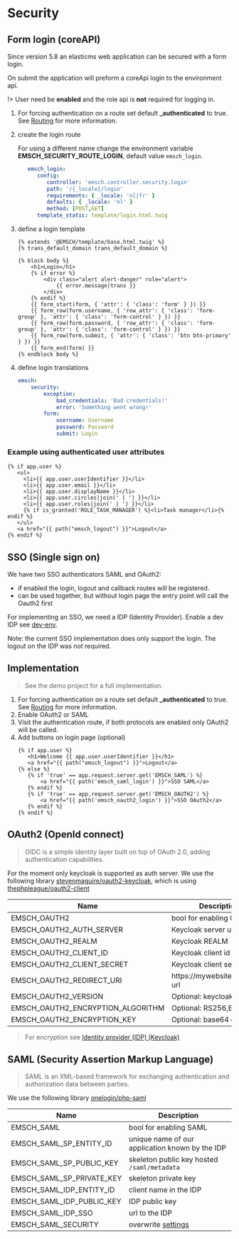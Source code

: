 # Security

## Form login (coreAPI)

Since version 5.8 an elasticms web application can be secured with a form login.

On submit the application will preform a coreApi login to the environment api.

!> User need be **enabled** and the role api is **not** required for logging in.

1) For forcing authentication on a route set default **_authenticated** to true.
   See [Routing](/dev/client-helper-bundle/routing.md) for more information.

2) create the login route
   
   For using a different name change the environment variable **EMSCH_SECURITY_ROUTE_LOGIN**, default value `emsch_login`.

   ```yaml
      emsch_login:
         config:
            controller: 'emsch.controller.security.login'
            path: '/{_locale}/login'
            requirements: { _locale: 'nl|fr' }
            defaults: { _locale: 'nl' }
            method: [POST,GET]
         template_static: template/login.html.twig
   ```
   
3) define a login template
   ```twig
   {% extends '@EMSCH/template/base.html.twig' %}
   {% trans_default_domain trans_default_domain %}
   
   {% block body %}
       <h1>Login</h1>
       {% if error %}
           <div class="alert alert-danger" role="alert">
               {{ error.message|trans }}
           </div>
       {% endif %}
       {{ form_start(form, { 'attr': { 'class': 'form' } }) }}
       {{ form_row(form.username, { 'row_attr': { 'class': 'form-group' }, 'attr': { 'class': 'form-control' } }) }}
       {{ form_row(form.password, { 'row_attr': { 'class': 'form-group' }, 'attr': { 'class': 'form-control' } }) }}
       {{ form_row(form.submit, { 'attr': { 'class': 'btn btn-primary' } }) }}
       {{ form_end(form) }}
   {% endblock body %}
   ```
   
4) define login translations
   ```yaml
   emsch:
       security:
           exception:
               bad_credentials: 'Bad credentials!'
               error: 'Something went wrong!'
           form:
               username: Username
               password: Password
               submit: Login
   ```

### Example using authenticated user attributes

```twig
{% if app.user %}
   <ul>
     <li>{{ app.user.userIdentifier }}</li>
     <li>{{ app.user.email }}</li>
     <li>{{ app.user.displayName }}</li>
     <li>{{ app.user.circles|join(' | ') }}</li>
     <li>{{ app.user.roles|join(' | ') }}</li>
     {% if is_granted('ROLE_TASK_MANAGER') %}<li>Task manager</li>{% endif %}
   </ul>
   <a href="{{ path("emsch_logout") }}">Logout</a>
{% endif %}
```

## SSO (Single sign on)

We have two SSO authenticators SAML and OAuth2:
- if enabled the login, logout and callback routes will be registered.
- can be used together, but without login page the entry point will call the Oauth2 first

For implementing an SSO, we need a IDP (Identity Provider).
Enable a dev IDP see [dev-env](/getting-started/dev-env.md#identity-provider-idp-keycloak).

Note: the current SSO implementation does only support the login. The logout on the IDP was not required.

## Implementation

> See the demo project for a full implementation.

1) For forcing authentication on a route set default **_authenticated** to true.
   See [Routing](/dev/client-helper-bundle/routing.md) for more information.
2) Enable OAuth2 or SAML
3) Visit the authentication route, if both protocols are enabled only OAuth2 will be called.
4) Add buttons on login page (optional)
   ```twig
   {% if app.user %}
      <h1>Welcome {{ app.user.userIdentifier }}</h1>
      <a href="{{ path("emsch_logout") }}">Logout</a>
   {% else %}
      {% if 'true' == app.request.server.get('EMSCH_SAML') %}
          <a href="{{ path('emsch_saml_login') }}">SSO SAML</a>
      {% endif %}
      {% if 'true' == app.request.server.get('EMSCH_OAUTH2') %}
          <a href="{{ path('emsch_oauth2_login') }}">SSO OAuth2</a>
      {% endif %}
   {% endif %}
   ```

## OAuth2 (OpenId connect)

> OIDC is a simple identity layer built on top of OAuth 2.0, adding authentication capabilities.

For the moment only keycloak is supported as auth server.
We use the following library [stevenmaguire/oauth2-keycloak](https://github.com/stevenmaguire/oauth2-keycloak),
which is using [thephpleague/oauth2-client](https://github.com/thephpleague/oauth2-client)

| Name                              | Description                    |
|-----------------------------------|--------------------------------|
| EMSCH_OAUTH2                      | bool for enabling OAUTH2       |
| EMSCH_OAUTH2_AUTH_SERVER          | Keycloak server url            |
| EMSCH_OAUTH2_REALM                | Keycloak REALM                 |
| EMSCH_OAUTH2_CLIENT_ID            | Keycloak client id             |
| EMSCH_OAUTH2_CLIENT_SECRET        | Keycloak client secret         |
| EMSCH_OAUTH2_REDIRECT_URI         | https://mywebsite/callback-url |
| EMSCH_OAUTH2_VERSION              | Optional: keycloak version     |
| EMSCH_OAUTH2_ENCRYPTION_ALGORITHM | Optional: RS256,ES256,...      |
| EMSCH_OAUTH2_ENCRYPTION_KEY       | Optional: base64 encode        |

> For encryption see [Identity provider (IDP) (Keycloak)](http://localhost:3000/#/getting-started/dev-env?id=identity-provider-idp-keycloak)

## SAML (Security Assertion Markup Language)

> SAML is an XML-based framework for exchanging authentication and authorization data between parties.

We use the following library [onelogin/php-saml](https://github.com/SAML-Toolkits/php-saml/tree/4.1.0)

| Name                      | Description                                                                         |
|---------------------------|-------------------------------------------------------------------------------------|
| EMSCH_SAML                | bool for enabling SAML                                                              |
| EMSCH_SAML_SP_ENTITY_ID   | unique name of our application known by the IDP                                     |
| EMSCH_SAML_SP_PUBLIC_KEY  | skeleton public key hosted `/saml/metadata`                                         |
| EMSCH_SAML_SP_PRIVATE_KEY | skeleton private key                                                                |
| EMSCH_SAML_IDP_ENTITY_ID  | client name in the IDP                                                              |
| EMSCH_SAML_IDP_PUBLIC_KEY | IDP public key                                                                      |
| EMSCH_SAML_IDP_SSO        | url to the IDP                                                                      |
| EMSCH_SAML_SECURITY       | overwrite [settings](https://github.com/SAML-Toolkits/php-saml/tree/4.0.0#settings) |

